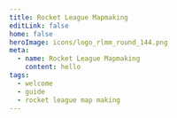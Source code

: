 ```yaml
---
title: Rocket League Mapmaking
editLink: false
home: false
heroImage: icons/logo_rlmm_round_144.png
meta:
  - name: Rocket League Mapmaking
    content: hello
tags:
  - welcome
  - guide
  - rocket league map making
---
```


<HeroComponent/>

<ContestComponent/>

<SocialsComponent/>

<FooterComponent/>

<style scoped>

.theme-default-content:not(.custom) {
  background-color:#000000;
  max-width:100%;
  margin:0px;
  padding:0px;
}

</style>